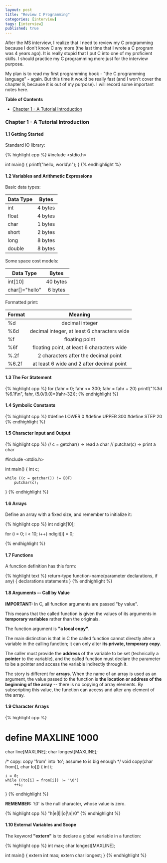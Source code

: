 ```yaml
---
layout: post
title: "Review C Programming"
categories: [interview]
tags: [interview]
published: true
---
```


After the MS interview, I realize that I need to review my C
programming because I don't know C any more (the last time 
that I wrote a C program was 4 years ago). It is really stupid 
that I put C into one of my proficient skills. I should practice 
my C programming more just for the interview purpose. 

My plan is to read my first programming book - "the C programming 
language" - again. But this time it would be really fast (and I won't
cover the chapter 8, because it is out of my purpose). I will 
record some important notes here. 

**Table of Contents**

*   [Chapter 1 - A Tutorial Introduction](#ch01)

### <a name="ch01"></a>Chapter 1 - A Tutorial Introduction

#### 1.1 Getting Started

Standard IO library: 

{% highlight cpp %}
#include <stdio.h>

int main()
{
    printf("hello, world\n");
}
{% endhighlight %}

#### 1.2 Variables and Arithmetic Expressions

Basic data types: 

| Data Type     | Bytes         |
| ------------- |:-------------:|
| int           | 4 bytes       |
| float         | 4 bytes       |
| char          | 1 bytes       |
| short         | 2 bytes       |
| long          | 8 bytes       |
| double        | 8 bytes       |

Some space cost models: 

| Data Type      | Bytes         |
| ---------------|:-------------:|
| int[10]        | 40 bytes      |
| char[]="hello" |  6 bytes      |


Formatted print: 

| Format        | Meaning                                         |
| ------------- |:-----------------------------------------------:|
| %d            | decimal integer                                 |
| %6d           | decimal integer, at least 6 characters wide     |
| %f            | floating point                                  |
| %6f           | floating point, at least 6 characters wide      |
| %.2f          | 2 characters after the decimal point            |
| %6.2f         | at least 6 wide and 2 after decimal point       |


#### 1.3 The For Statement


{% highlight cpp %}
for (fahr = 0; fahr <= 300; fahr = fahr + 20)
    printf("%3d %6.1f\n", fahr, (5.0/9.0)*(fahr-32));
{% endhighlight %}


#### 1.4 Symbolic Constants

{% highlight cpp %}
#define    LOWER  0
#define    UPPER  300
#define    STEP   20
{% endhighlight %}

#### 1.5 Character Input and Output

{% highlight cpp %}
// c = getchar()  =>  read a char
// putchar(c)     =>  print a char

#include <stdio.h>

int main()
{
    int c;

    while ((c = getchar()) != EOF)
        putchar(c);
}
{% endhighlight %}

#### 1.6 Arrays

Define an array with a fixed size, and remember to initialize it: 

{% highlight cpp %}
int ndigit[10];

for (i = 0; i < 10; i++)
    ndigit[i] = 0;

{% endhighlight %}


#### 1.7 Functions

A function definition has this form: 

{% highlight text %}
return-type function-name(parameter declarations, if any)
{
    declarations
    statements
}
{% endhighlight %}


#### 1.8 Arguments -- Call by Value

**IMPORTANT:** 
In C, all function arguments are passed "by value". 

This means that the called function is given the values 
of its arguments in **temporary variables** rather than 
the originals. 

The function argument is **"a local copy"**. 

The main distinction is that in C the called function cannot 
directly alter a variable in the calling function; it can only 
alter **its private, temporary copy**. 

The caller must provide the **address** of the variable to be 
set (technically a **pointer** to the variable), and the called
function must declare the parameter to be a pointer and access
the variable indirectly through it. 

The story is different for **arrays**. When the name of an array
is used as an argument, the value passed to the function is 
**the location or address of the beginning of the array** -- 
there is no copying of array elements. By subscripting this value, 
the function can access and alter any element of the array. 


#### 1.9 Character Arrays

{% highlight cpp %}
# define MAXLINE 1000
char line[MAXLINE];
char longest[MAXLINE];

/* copy: copy 'from' into 'to'; assume to is big enough */
void copy(char from[], char to[])
{
    int i;
    
    i = 0;
    while ((to[i] = from[i]) != '\0')
        ++i;
}
{% endhighlight %}

**REMEMBER:** '\0' is the null character, whose value is zero. 

{% highlight cpp %}
"h|e|l|l|o|\n|\0"
{% endhighlight %}


#### 1.10 External Variables and Scope

The keyword **"extern"** is to declare a global variable in a function: 

{% highlight cpp %}
int max;
char longest[MAXLINE];

int main()
{
    extern int max;
    extern char longest;
}
{% endhighlight %}


